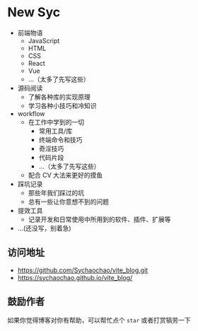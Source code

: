 # New Syc

- 前端物语
  - JavaScript
  - HTML
  - CSS
  - React
  - Vue
  - ...（太多了先写这些）
- 源码阅读
  - 了解各种库的实现原理
  - 学习各种小技巧和冷知识
- workflow
  - 在工作中学到的一切
    - 常用工具/库
    - 终端命令和技巧
    - 奇淫技巧
    - 代码片段
    - ...（太多了先写这些）
  - 配合 CV 大法来更好的摸鱼
- 踩坑记录
  - 那些年我们踩过的坑
  - 总有一些让你意想不到的问题
- 提效工具
  - 记录开发和日常使用中所用到的软件、插件、扩展等
- ...(还没写，别着急)

## 访问地址

- <https://github.com/Sychaochao/vite_blog.git>
- <https://sychaochao.github.io/vite_blog/>


## 鼓励作者

如果你觉得博客对你有帮助，可以帮忙点个 `star` 或者打赏犒劳一下


